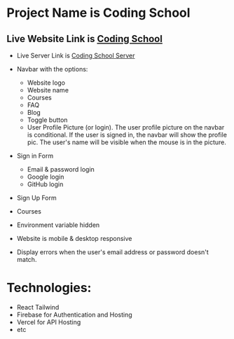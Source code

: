 # Project Name is Coding School

## Live Website Link is [Coding School](https://coding-school-56033.web.app/)

* Live Server Link is [Coding School Server](https://coding-school-server-tgu4.vercel.app/)


<!-- Makes a bullet point list -->
* Navbar with the options:
   * Website logo
   *  Website name
   * Courses
   *  FAQ 
   *  Blog 
   *  Toggle button
   *  User Profile Picture (or login). The user profile picture on the navbar is conditional. If the user is signed in, the navbar will show the profile pic. The user's name will be visible when the mouse is in the picture.

* Sign in Form
    *  Email & password login
    * Google login
    *  GitHub login

* Sign Up Form

* Courses
* Environment variable hidden
* Website is mobile & desktop responsive
* Display errors when the user's email address or password doesn't match.

# Technologies:
  * React Tailwind
  * Firebase for Authentication and Hosting 
  * Vercel for API Hosting
  * etc